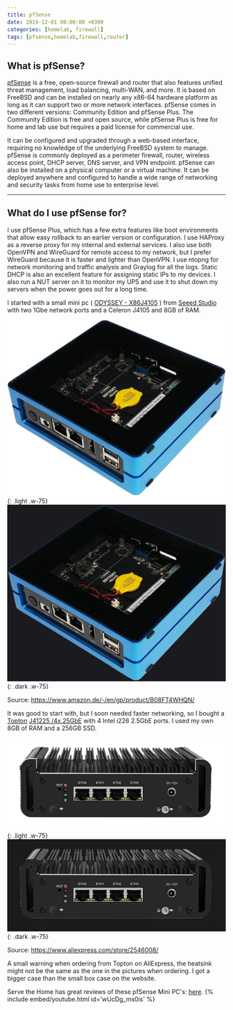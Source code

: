 ```yaml
---
title: pfSense
date: 2019-12-01 00:00:00 +0300
categories: [homelab, firewall]
tags: [pfsense,homelab,firewall,router]
---
```


## What is pfSense?
[pfSense](https://www.pfsense.org/) is a free, open-source firewall and router that also features unified threat management, load balancing, multi-WAN, and more. It is based on FreeBSD and can be installed on nearly any x86-64 hardware platform as long as it can support two or more network interfaces. pfSense comes in two different versions: Community Edition and pfSense Plus. The Community Edition is free and open source, while pfSense Plus is free for home and lab use but requires a paid license for commercial use.

It can be configured and upgraded through a web-based interface, requiring no knowledge of the underlying FreeBSD system to manage. pfSense is commonly deployed as a perimeter firewall, router, wireless access point, DHCP server, DNS server, and VPN endpoint. pfSense can also be installed on a physical computer or a virtual machine. It can be deployed anywhere and configured to handle a wide range of networking and security tasks from home use to enterprise level.

___

## What do I use pfSense for?
I use pfSense Plus, which has a few extra features like boot environments that allow easy rollback to an earlier version or configuration. I use HAProxy as a reverse proxy for my internal and external services. I also use both OpenVPN and WireGuard for remote access to my network, but I prefer WireGuard because it is faster and lighter than OpenVPN. I use ntopng for network monitoring and traffic analysis and Graylog for all the logs. Static DHCP is also an excellent feature for assigning static IPs to my devices. I also run a NUT server on it to monitor my UPS and use it to shut down my servers when the power goes out for a long time. 


I started with a small mini pc ( [ODYSSEY - X86J4105](https://www.seeedstudio.com/Odyssey-Blue-J4105-128GB-p-4668.html) ) from [Seeed Studio](https://www.seeedstudio.com/) with two 1Gbe network ports and a Celeron J4105 and 8GB of RAM. 

![ODYSSEY - X86J4105](/assets/img/ODYSSEY-X86J4105.jpg){: .light .w-75}
![ODYSSEY - X86J4105 dark](/assets/img/ODYSSEY-X86J4105-dark.jpg){: .dark .w-75}

Source: https://www.amazon.de/-/en/gp/product/B08FT4WHQN/

It was good to start with, but I soon needed faster networking, so I bought a [Topton](https://www.aliexpress.com/store/2546008) [J41225 /4x.25GbE](https://www.aliexpress.com/item/1005004190424197.html) with 4 Intel i226 2.5GbE ports. I used my own 8GB of RAM and a 256GB SSD. 

![Topton J41225](/assets/img/Topton-J4125-4x-Intel-i226-croped.webp){: .light .w-75}
![Topton J41225](/assets/img/Topton-J4125-4x-Intel-i226-croped-dark.webp){: .dark .w-75}

Source: https://www.aliexpress.com/store/2546008/

A small warning when ordering from Topton on AliExpress, the heatsink might not be the same as the one in the pictures when ordering. I got a bigger case than the small box case on the website. 


Serve the Home has great reviews of these pfSense Mini PC's:   [here](https://www.servethehome.com/?s=topton).
{% include embed/youtube.html id='wUcDg_ms0is' %}


